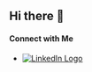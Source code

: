 ## Hi there 👋



#### Connect with Me

- [![LinkedIn Logo](https://img.shields.io/badge/LinkedIn-blue?style=flat&logo=linkedin&labelColor=blue)](https://www.linkedin.com/in/jonathanbijl/)




<!--
**Bijl1/Bijl1** is a ✨ _special_ ✨ repository because its `README.md` (this file) appears on your GitHub profile.

Here are some ideas to get you started:

- 🔭 I’m currently working on ...
- 🌱 I’m currently learning ...
- 👯 I’m looking to collaborate on ...
- 🤔 I’m looking for help with ...
- 💬 Ask me about ...
- 📫 How to reach me: ...
- 😄 Pronouns: ...
- ⚡ Fun fact: ...
-->
